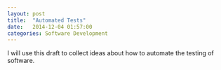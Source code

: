 ```yaml
---
layout: post
title:  "Automated Tests"
date:   2014-12-04 01:57:00
categories: Software Development
---
```

I will use this draft to collect ideas about how to automate the testing of software.